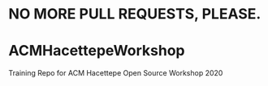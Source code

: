 # NO MORE PULL REQUESTS, PLEASE.
# ACMHacettepeWorkshop
Training Repo for ACM Hacettepe Open Source Workshop 2020
